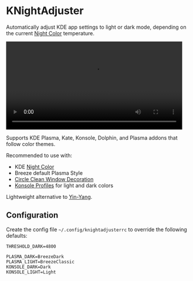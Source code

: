 # KNightAdjuster

Automatically adjust KDE app settings to light or dark mode,
depending on the current [Night Color](https://userbase.kde.org/Tips/Enabling_the_blue_light_filter_on_KDE_Plasma) temperature.

<video src="https://user-images.githubusercontent.com/23739584/223212913-21079f00-c3c0-45f4-8e8c-c71346273f95.mp4" width="480" autoplay loop></video>

Supports KDE Plasma, Kate, Konsole, Dolphin, and Plasma addons that follow color themes.

Recommended to use with:

* KDE [Night Color](https://userbase.kde.org/Tips/Enabling_the_blue_light_filter_on_KDE_Plasma)
* Breeze default Plasma Style
* [Circle Clean Window Decoration](https://store.kde.org/p/1997282)
* [Konsole Profiles](https://userbase.kde.org/Konsole#Profile_Management) for light and dark colors

Lightweight alternative to [Yin-Yang](https://github.com/oskarsh/Yin-Yang).

## Configuration

Create the config file `~/.config/knightadjusterrc` to override the following defaults:

	THRESHOLD_DARK=4800

	PLASMA_DARK=BreezeDark
	PLASMA_LIGHT=BreezeClassic
	KONSOLE_DARK=Dark
	KONSOLE_LIGHT=Light
